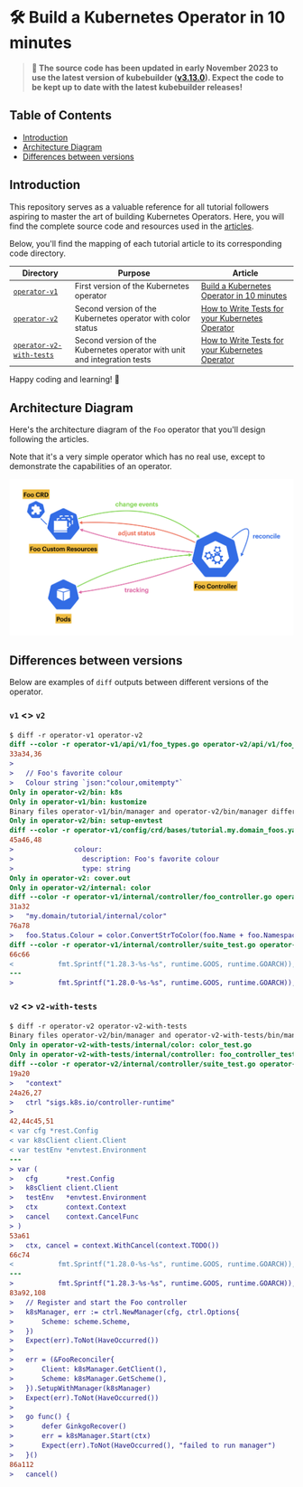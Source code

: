 # 🛠️ Build a Kubernetes Operator in 10 minutes

> **👋 The source code has been updated in early November 2023 to use the latest version of kubebuilder ([v3.13.0](https://github.com/kubernetes-sigs/kubebuilder/releases/tag/v3.13.0)). Expect the code to be kept up to date with the latest kubebuilder releases!**

## Table of Contents

- [Introduction](#introduction)
- [Architecture Diagram](#architecture-diagram)
- [Differences between versions](#differences-between-versions)

## Introduction

This repository serves as a valuable reference for all tutorial followers aspiring to master the art of building Kubernetes Operators. Here, you will find the complete source code and resources used in the [articles](https://medium.com/@leovct/list/kubernetes-operators-101-dcfcc4cb52f6).

Below, you'll find the mapping of each tutorial article to its corresponding code directory.

Directory | Purpose | Article
------ | ------- | -------
[`operator-v1`](operator-v1/README.md) | First version of the Kubernetes operator | [Build a Kubernetes Operator in 10 minutes](https://medium.com/better-programming/build-a-kubernetes-operator-in-10-minutes-11eec1492d30)
[`operator-v2`](operator-v2/README.md) | Second version of the Kubernetes operator with color status | [How to Write Tests for your Kubernetes Operator](https://betterprogramming.pub/write-tests-for-your-kubernetes-operator-d3d6a9530840)
[`operator-v2-with-tests`](operator-v2-with-tests/README.md) | Second version of the Kubernetes operator with unit and integration tests | [How to Write Tests for your Kubernetes Operator](https://betterprogramming.pub/write-tests-for-your-kubernetes-operator-d3d6a9530840)

Happy coding and learning! 🚀

## Architecture Diagram

Here's the architecture diagram of the `Foo` operator that you'll design following the articles.

Note that it's a very simple operator which has no real use, except to demonstrate the capabilities of an operator.

<p><img src="doc/overview.png" alt="operator-overview" width="700px"/></p>

## Differences between versions

Below are examples of `diff` outputs between different versions of the operator.

### `v1` <> `v2`

```diff
$ diff -r operator-v1 operator-v2
diff --color -r operator-v1/api/v1/foo_types.go operator-v2/api/v1/foo_types.go
33a34,36
>
> 	// Foo's favorite colour
> 	Colour string `json:"colour,omitempty"`
Only in operator-v2/bin: k8s
Only in operator-v1/bin: kustomize
Binary files operator-v1/bin/manager and operator-v2/bin/manager differ
Only in operator-v2/bin: setup-envtest
diff --color -r operator-v1/config/crd/bases/tutorial.my.domain_foos.yaml operator-v2/config/crd/bases/tutorial.my.domain_foos.yaml
45a46,48
>               colour:
>                 description: Foo's favorite colour
>                 type: string
Only in operator-v2: cover.out
Only in operator-v2/internal: color
diff --color -r operator-v1/internal/controller/foo_controller.go operator-v2/internal/controller/foo_controller.go
31a32
> 	"my.domain/tutorial/internal/color"
76a78
> 	foo.Status.Colour = color.ConvertStrToColor(foo.Name + foo.Namespace)
diff --color -r operator-v1/internal/controller/suite_test.go operator-v2/internal/controller/suite_test.go
66c66
< 			fmt.Sprintf("1.28.3-%s-%s", runtime.GOOS, runtime.GOARCH)),
---
> 			fmt.Sprintf("1.28.0-%s-%s", runtime.GOOS, runtime.GOARCH)),
```

### `v2` <> `v2-with-tests`

```diff
$ diff -r operator-v2 operator-v2-with-tests
Binary files operator-v2/bin/manager and operator-v2-with-tests/bin/manager differ
Only in operator-v2-with-tests/internal/color: color_test.go
Only in operator-v2-with-tests/internal/controller: foo_controller_test.go
diff --color -r operator-v2/internal/controller/suite_test.go operator-v2-with-tests/internal/controller/suite_test.go
19a20
> 	"context"
24a26,27
> 	ctrl "sigs.k8s.io/controller-runtime"
>
42,44c45,51
< var cfg *rest.Config
< var k8sClient client.Client
< var testEnv *envtest.Environment
---
> var (
> 	cfg       *rest.Config
> 	k8sClient client.Client
> 	testEnv   *envtest.Environment
> 	ctx       context.Context
> 	cancel    context.CancelFunc
> )
53a61
> 	ctx, cancel = context.WithCancel(context.TODO())
66c74
< 			fmt.Sprintf("1.28.0-%s-%s", runtime.GOOS, runtime.GOARCH)),
---
> 			fmt.Sprintf("1.28.3-%s-%s", runtime.GOOS, runtime.GOARCH)),
83a92,108
> 	// Register and start the Foo controller
> 	k8sManager, err := ctrl.NewManager(cfg, ctrl.Options{
> 		Scheme: scheme.Scheme,
> 	})
> 	Expect(err).ToNot(HaveOccurred())
>
> 	err = (&FooReconciler{
> 		Client: k8sManager.GetClient(),
> 		Scheme: k8sManager.GetScheme(),
> 	}).SetupWithManager(k8sManager)
> 	Expect(err).ToNot(HaveOccurred())
>
> 	go func() {
> 		defer GinkgoRecover()
> 		err = k8sManager.Start(ctx)
> 		Expect(err).ToNot(HaveOccurred(), "failed to run manager")
> 	}()
86a112
> 	cancel()
```

